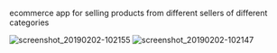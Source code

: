  ecommerce app for selling products from different sellers of different categories

![screenshot_20190202-102155](https://user-images.githubusercontent.com/19555981/52161994-09c0d500-26d6-11e9-9f84-0965e19a264f.jpg)
![screenshot_20190202-102147](https://user-images.githubusercontent.com/19555981/52161992-09283e80-26d6-11e9-9547-607607eb1f9c.jpg)


